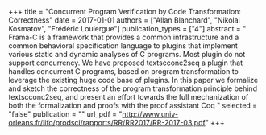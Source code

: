 +++
title = "Concurrent Program Verification by Code  Transformation: Correctness"
date = 2017-01-01
authors = ["Allan Blanchard", "Nikolai Kosmatov", "Frédéric Loulergue"]
publication_types = ["4"]
abstract = " Frama-C is a framework that provides a common  infrastructure and a common behavioral specification  language to plugins that implement various static  and dynamic analyses of C programs. Most plugin do  not support concurrency. We have proposed  textscconc2seq a plugin that handles concurrent C  programs, based on program transformation to  leverage the existing huge code base of plugins.  In  this paper we formalize and sketch the correctness  of the program transformation principle behind  textscconc2seq, and present an effort towards the  full mechanization of both the formalization and  proofs with the proof assistant Coq "
selected = "false"
publication = ""
url_pdf = "http://www.univ-orleans.fr/lifo/prodsci/rapports/RR/RR2017/RR-2017-03.pdf"
+++

